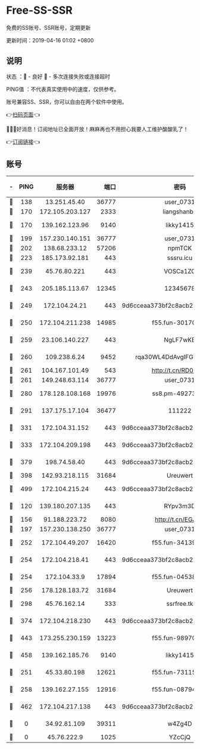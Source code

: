 # Free-SS-SSR

免费的SS账号、SSR账号，定期更新

更新时间：2019-04-16 01:02 +0800

## 说明

状态     ：🙂 - 良好 🙁 - 多次连接失败或连接超时

PING值   ：不代表真实使用中的速度，仅供参考。

账号兼容SS、SSR，你可以自由在两个软件中使用。

👉[扫码页面](https://liesauer.github.io/Free-SS-SSR/)👈

🎉🎉🎉好消息！订阅地址已全面开放！麻麻再也不用担心我要人工维护酸酸乳了！

👉[订阅链接](https://www.liesauer.net/yogurt/subscribe?ACCESS_TOKEN=DAYxR3mMaZAsaqUb)👈

## 账号

|-|PING|服务器|端口|密码|加密方式|区域|
|:----:|:----:|:-----:|-----:|:----:|:----:|:----:|
|🙂|138|13.251.45.40|36777|user_0731|chacha20|SG|
|🙂|170|172.105.203.127|2333|liangshanbo|chacha20|JP|
|🙂|170|139.162.123.96|9140|likky1415|aes-256-cfb|JP|
|🙂|199|157.230.140.151|36777|user_0731|chacha20|US|
|🙂|202|138.68.233.12|57206|npmTCK|rc4-md5|US|
|🙂|223|185.173.92.181|443|sssru.icu|rc4-md5|RU|
|🙂|239|45.76.80.221|443|VOSCa1ZG|aes-256-cfb|DE|
|🙂|243|205.185.113.67|12345|12345678|aes-256-cfb|US|
|🙂|249|172.104.24.21|443|9d6cceaa373bf2c8acb22e60b6a58be6|aes-256-cfb|US|
|🙂|250|172.104.211.238|14985|f55.fun-30170078|aes-256-cfb|US|
|🙂|259|23.106.140.227|443|NgLF7wKB|aes-256-cfb|US|
|🙂|260|109.238.6.24|9452|rqa30WL4DdAvgIFG6Fs3znzTa|aes-256-cfb|FR|
|🙂|261|104.167.101.49|543|http://t.cn/RD0D7sx|rc4-md5|CA|
|🙂|261|149.248.63.114|36777|user_0731|chacha20|CA|
|🙂|280|178.128.108.168|19976|ss8.pm-49273481|aes-256-cfb|SG|
|🙂|291|137.175.17.104|36477|111222|aes-256-cfb|US|
|🙂|331|172.104.31.152|443|9d6cceaa373bf2c8acb22e60b6a58be6|aes-256-cfb|US|
|🙂|333|172.104.209.198|443|9d6cceaa373bf2c8acb22e60b6a58be6|aes-256-cfb|US|
|🙂|379|198.74.58.40|443|9d6cceaa373bf2c8acb22e60b6a58be6|aes-256-cfb|US|
|🙂|398|142.93.218.115|31684|Ureuwert|chacha20|IN|
|🙂|499|172.104.215.24|443|9d6cceaa373bf2c8acb22e60b6a58be6|aes-256-cfb|US|
|🙂|120|139.180.207.135|443|RYpv3m3D|aes-256-cfb|JP|
|🙂|156|91.188.223.72|8080|http://t.cn/EGJIyrl|rc4-md5|RU|
|🙂|197|157.230.138.250|36777|user_0731|chacha20|US|
|🙂|252|172.104.49.207|16420|f55.fun-34139153|aes-256-cfb|SG|
|🙂|254|172.104.218.41|443|9d6cceaa373bf2c8acb22e60b6a58be6|aes-256-cfb|US|
|🙂|254|172.104.33.9|17894|f55.fun-04538328|aes-256-cfb|SG|
|🙂|256|178.128.183.72|31684|Ureuwert|chacha20|US|
|🙂|298|45.76.162.14|333|ssrfree.tk|aes-256-cfb|SG|
|🙂|374|172.104.218.230|443|9d6cceaa373bf2c8acb22e60b6a58be6|aes-256-cfb|US|
|🙂|443|173.255.230.159|13223|f55.fun-98970038|aes-256-cfb|US|
|🙂|458|139.162.185.76|9140|likky1415|aes-256-cfb|DE|
|🙁|251|45.33.80.198|12621|f55.fun-73115656|aes-256-cfb|US|
|🙁|258|139.162.27.155|12916|f55.fun-08794252|aes-256-cfb|SG|
|🙁|462|172.104.217.138|443|9d6cceaa373bf2c8acb22e60b6a58be6|aes-256-cfb|US|
|🙁|0|34.92.81.109|39311|w4Zg4D|chacha20-ietf|US|
|🙁|0|45.76.222.9|1025|YZcCjQ|rc4-md5|JP|
